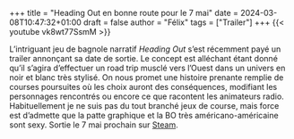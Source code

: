 +++
title = "Heading Out en bonne route pour le 7 mai"
date = 2024-03-08T10:47:32+01:00
draft = false
author = "Félix"
tags = ["Trailer"]
+++
{{< youtube vk8wt77SsmM >}} 

L’intriguant jeu de bagnole narratif *Heading Out* s’est récemment payé un trailer annonçant sa date de sortie. Le concept est alléchant étant donné qu’il s’agira d’effectuer un road trip musclé vers l’Ouest dans un univers en noir et blanc très stylisé. On nous promet une histoire prenante remplie de courses poursuites où les choix auront des conséquences, modifiant les personnages rencontrés ou encore ce que racontent les animateurs radio. Habituellement je ne suis pas du tout branché jeux de course, mais force est d’admette que la patte graphique et la BO très américano-américaine sont sexy. Sortie le 7 mai prochain sur [Steam](https://store.steampowered.com/app/1640630/Heading_Out/).
